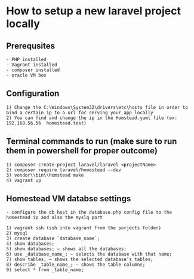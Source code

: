 # How to setup a new laravel project locally

## Prerequsites

    - PHP installed
    - Vagrant installed
    - composer installed
    - oracle VM box

## Configuration

    1) Change the C:\Windows\System32\drivers\etc\hosts file in order to bind a certain ip to a url for serving your app locally
    2) You can find and change the ip in the Homstead.yaml file (ex: 192.168.56.56  homestead.test)

## Terminal commands to run (make sure to run them in powershell for proper outcome)

    1) composer create-project laravel/laravel <projectName>
    2) composer require laravel/homestead --dev
    3) vendor\\bin\\homstead make
    4) vagrant up

## Homestead VM databse settings

    - configure the db host in the database.php config file to the homestead ip and also the myslq port

    1) vagrant ssh (ssh into vagrant from the porjects folder)
    2) mysql
    3) create database `database_name`;
    4) show databases;
    5) show databases; – shows all the databases;
    6) use _database_name_; – selects the database with that name;
    7) show tables; – shows the selected database’s tables;
    8) describe _table_name_; – shows the table columns;
    9) select * from _table_name;
